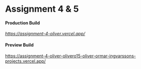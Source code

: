 # Assignment 4 & 5

#### Production Build
*https://assignment-4-oliver.vercel.app/*

#### Preview Build
https://assignment-4-oliver-olivero15-oliver-ormar-ingvarssons-projects.vercel.app/


